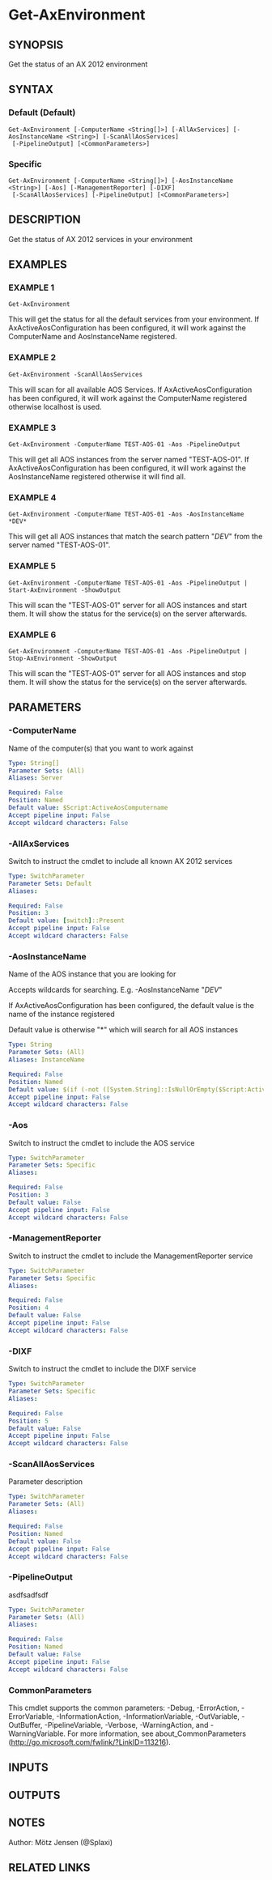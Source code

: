﻿---
external help file: ax2012.tools-help.xml
Module Name: ax2012.tools
online version:
schema: 2.0.0
---

# Get-AxEnvironment

## SYNOPSIS
Get the status of an AX 2012 environment

## SYNTAX

### Default (Default)
```
Get-AxEnvironment [-ComputerName <String[]>] [-AllAxServices] [-AosInstanceName <String>] [-ScanAllAosServices]
 [-PipelineOutput] [<CommonParameters>]
```

### Specific
```
Get-AxEnvironment [-ComputerName <String[]>] [-AosInstanceName <String>] [-Aos] [-ManagementReporter] [-DIXF]
 [-ScanAllAosServices] [-PipelineOutput] [<CommonParameters>]
```

## DESCRIPTION
Get the status of AX 2012 services in your environment

## EXAMPLES

### EXAMPLE 1
```
Get-AxEnvironment
```

This will get the status for all the default services from your environment.
If AxActiveAosConfiguration has been configured, it will work against the ComputerName and AosInstanceName registered.

### EXAMPLE 2
```
Get-AxEnvironment -ScanAllAosServices
```

This will scan for all available AOS Services.
If AxActiveAosConfiguration has been configured, it will work against the ComputerName registered otherwise localhost is used.

### EXAMPLE 3
```
Get-AxEnvironment -ComputerName TEST-AOS-01 -Aos -PipelineOutput
```

This will get all AOS instances from the server named "TEST-AOS-01".
If AxActiveAosConfiguration has been configured, it will work against the AosInstanceName registered otherwise it will find all.

### EXAMPLE 4
```
Get-AxEnvironment -ComputerName TEST-AOS-01 -Aos -AosInstanceName *DEV*
```

This will get all AOS instances that match the search pattern "*DEV*" from the server named "TEST-AOS-01".

### EXAMPLE 5
```
Get-AxEnvironment -ComputerName TEST-AOS-01 -Aos -PipelineOutput | Start-AxEnvironment -ShowOutput
```

This will scan the "TEST-AOS-01" server for all AOS instances and start them.
It will show the status for the service(s) on the server afterwards.

### EXAMPLE 6
```
Get-AxEnvironment -ComputerName TEST-AOS-01 -Aos -PipelineOutput | Stop-AxEnvironment -ShowOutput
```

This will scan the "TEST-AOS-01" server for all AOS instances and stop them.
It will show the status for the service(s) on the server afterwards.

## PARAMETERS

### -ComputerName
Name of the computer(s) that you want to work against

```yaml
Type: String[]
Parameter Sets: (All)
Aliases: Server

Required: False
Position: Named
Default value: $Script:ActiveAosComputername
Accept pipeline input: False
Accept wildcard characters: False
```

### -AllAxServices
Switch to instruct the cmdlet to include all known AX 2012 services

```yaml
Type: SwitchParameter
Parameter Sets: Default
Aliases:

Required: False
Position: 3
Default value: [switch]::Present
Accept pipeline input: False
Accept wildcard characters: False
```

### -AosInstanceName
Name of the AOS instance that you are looking for

Accepts wildcards for searching.
E.g.
-AosInstanceName "*DEV*"

If AxActiveAosConfiguration has been configured, the default value is the name of the instance registered

Default value is otherwise "*" which will search for all AOS instances

```yaml
Type: String
Parameter Sets: (All)
Aliases: InstanceName

Required: False
Position: Named
Default value: $(if (-not ([System.String]::IsNullOrEmpty($Script:ActiveAosInstancename))) { "*$Script:ActiveAosInstancename" } else { "*" })
Accept pipeline input: False
Accept wildcard characters: False
```

### -Aos
Switch to instruct the cmdlet to include the AOS service

```yaml
Type: SwitchParameter
Parameter Sets: Specific
Aliases:

Required: False
Position: 3
Default value: False
Accept pipeline input: False
Accept wildcard characters: False
```

### -ManagementReporter
Switch to instruct the cmdlet to include the ManagementReporter service

```yaml
Type: SwitchParameter
Parameter Sets: Specific
Aliases:

Required: False
Position: 4
Default value: False
Accept pipeline input: False
Accept wildcard characters: False
```

### -DIXF
Switch to instruct the cmdlet to include the DIXF service

```yaml
Type: SwitchParameter
Parameter Sets: Specific
Aliases:

Required: False
Position: 5
Default value: False
Accept pipeline input: False
Accept wildcard characters: False
```

### -ScanAllAosServices
Parameter description

```yaml
Type: SwitchParameter
Parameter Sets: (All)
Aliases:

Required: False
Position: Named
Default value: False
Accept pipeline input: False
Accept wildcard characters: False
```

### -PipelineOutput
asdfsadfsdf

```yaml
Type: SwitchParameter
Parameter Sets: (All)
Aliases:

Required: False
Position: Named
Default value: False
Accept pipeline input: False
Accept wildcard characters: False
```

### CommonParameters
This cmdlet supports the common parameters: -Debug, -ErrorAction, -ErrorVariable, -InformationAction, -InformationVariable, -OutVariable, -OutBuffer, -PipelineVariable, -Verbose, -WarningAction, and -WarningVariable.
For more information, see about_CommonParameters (http://go.microsoft.com/fwlink/?LinkID=113216).

## INPUTS

## OUTPUTS

## NOTES
Author: Mötz Jensen (@Splaxi)

## RELATED LINKS

